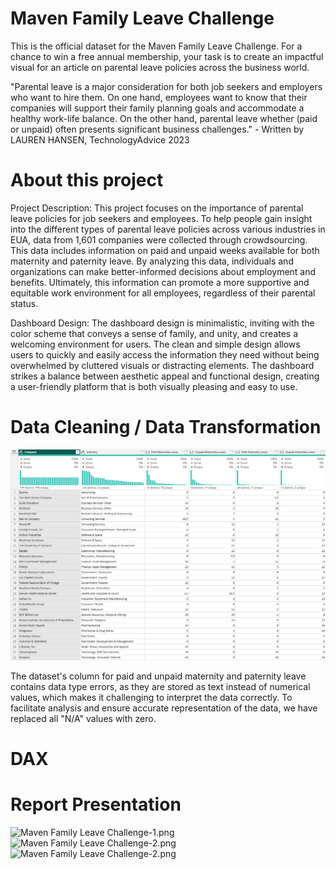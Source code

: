 # Maven Family Leave Challenge

This is the official dataset for the Maven Family Leave Challenge.
For a chance to win a free annual membership, your task is to create an impactful visual for an article on parental leave policies across the business world.

"Parental leave is a major consideration for both job seekers and employers who want to hire them. On one hand, employees want to know that their companies will support their family planning goals and accommodate a healthy work-life balance. On the other hand, parental leave whether (paid or unpaid) often presents significant business challenges." - Written by LAUREN HANSEN, TechnologyAdvice 2023

# About this project

Project Description:
This project focuses on the importance of parental leave policies for job seekers and employees. To help people gain insight into the different types of parental leave policies across various industries in EUA, data from 1,601 companies were collected through crowdsourcing. This data includes information on paid and unpaid weeks available for both maternity and paternity leave. By analyzing this data, individuals and organizations can make better-informed decisions about employment and benefits. Ultimately, this information can promote a more supportive and equitable work environment for all employees, regardless of their parental status.

Dashboard Design:
The dashboard design is minimalistic, inviting with the color scheme that conveys a sense of family, and unity, and creates a welcoming environment for users. The clean and simple design allows users to quickly and easily access the information they need without being overwhelmed by cluttered visuals or distracting elements. The dashboard strikes a balance between aesthetic appeal and functional design, creating a user-friendly platform that is both visually pleasing and easy to use.

# Data Cleaning / Data Transformation
![ETL](ETL.png)

The dataset's column for paid and unpaid maternity and paternity leave contains data type errors, as they are stored as text instead of numerical values, which makes it challenging to interpret the data correctly. To facilitate analysis and ensure accurate representation of the data, we have replaced all "N/A" values with zero.

# DAX

# Report Presentation
![Maven Family Leave Challenge-1.png](https://github.com/RaphaelYves/Maven-Family-Leave-Challenge/blob/main/Maven%20Family%20Leave%20Challenge-1.png?raw=true)
![Maven Family Leave Challenge-2.png](https://github.com/RaphaelYves/Maven-Family-Leave-Challenge/blob/main/Maven%20Family%20Leave%20Challenge-2.png?raw=true)
![Maven Family Leave Challenge-2.png](https://github.com/RaphaelYves/Maven-Family-Leave-Challenge/blob/main/Maven%20Family%20Leave%20Challenge-3.png?raw=true)
